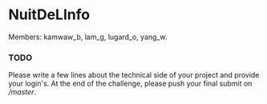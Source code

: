 NuitDeLInfo
===========
Members:
kamwaw_b,
lam_g,
lugard_o,
yang_w.

### TODO

Please write a few lines about the technical side of your project and provide your login's. At the end of the challenge, please push your final submit on */master*.
